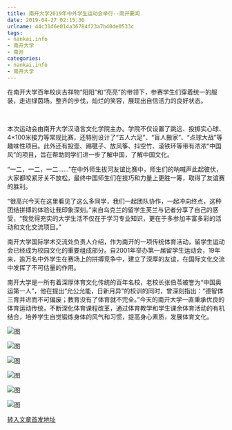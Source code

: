 ```yaml
---
title: 南开大学2019年中外学生运动会举行--南开要闻
date: 2019-04-27 02:15:30
urlname: 44c31d6e014a36784f23a7b40de0533c
tags: 
- nankai.info
- 南开大学
- 南开
categories:
- nankai.info
- 南开大学
---
```


在南开大学百年校庆吉祥物“阳阳”和“亮亮”的带领下，参赛学生们穿着统一的服装，走进绿茵场。整齐的步伐，灿烂的笑容，展现出自信活力的良好状态。

 

本次运动会由南开大学汉语言文化学院主办。学院不仅设置了跳远、投掷实心球、4×100米接力等常规比赛，还特别设计了“五人六足”、“盲人搬家”、“点球大战”等趣味性项目。此外还有投壶、踢毽子、放风筝、抖空竹、滚铁环等带有浓浓“中国风”的项目，旨在帮助同学们进一步了解中国，了解中国文化。

“一二，一二，一二……”在中外师生拔河友谊比赛中，师生们的呐喊声此起彼伏，大家都咬紧牙关不放松，最终中国师生们在技巧和力量上更胜一筹，取得了友谊赛的胜利。

“很高兴今天在这里看见了这么多同学，我们一起团队协作，一起冲向终点，这种团结拼搏的体验让我印象深刻。”来自乌克兰的留学生芙兰与记者分享了自己的感受，“我觉得充实的大学生活不仅在于学习专业知识，更在于多参加丰富多彩的活动和文化交流项目。”

南开大学国际学术交流处负责人介绍，作为南开的一项传统体育活动，留学生运动会已经成为校园文化的重要组成部分。自2001年举办第一届留学生运动会，19年来，逾万名中外学生在赛场上的拼搏竞争中，建立了深厚的友谊，在国际文化交流中发挥了不可估量的作用。

南开大学是一所有着深厚体育文化传统的百年名校，老校长张伯苓被誉为“中国奥运第一人”，他在提出“允公允能，日新月异”的校训的同时，曾深刻指出：“德智体三育并进而不可偏废；教育没有了体育就不完全。”今天的南开大学一直秉承优良的体育运动传统，不断深化体育课程改革，通过体育教学和学生课余体育活动的有机结合，培养学生自觉锻炼身体的风气和习惯，提高身心素质，发展体育文化。

![图](http://news.nankai.edu.cn/pic/0/00/34/98/349868_177313.jpg)

![图](http://news.nankai.edu.cn/pic/0/00/34/98/349864_860710.jpg)

![图](http://news.nankai.edu.cn/pic/0/00/34/98/349867_923940.jpg)

![图](http://news.nankai.edu.cn/pic/0/00/34/98/349869_732334.jpg)

![图](http://news.nankai.edu.cn/pic/0/00/34/98/349874_445239.jpg)

![图](http://news.nankai.edu.cn/pic/0/00/34/98/349866_821100.jpg)

[转入文章首发地址](http://news.nankai.edu.cn/nkyw/system/2019/04/18/000445774.shtml)